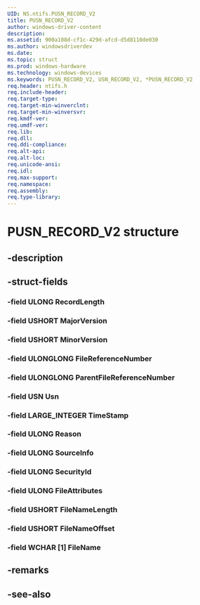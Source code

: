 ```yaml
---
UID: NS.ntifs.PUSN_RECORD_V2
title: PUSN_RECORD_V2
author: windows-driver-content
description: 
ms.assetid: 900a108d-cf1c-429d-afcd-d5d8110de030
ms.author: windowsdriverdev
ms.date: 
ms.topic: struct
ms.prod: windows-hardware
ms.technology: windows-devices
ms.keywords: PUSN_RECORD_V2, USN_RECORD_V2, *PUSN_RECORD_V2
req.header: ntifs.h
req.include-header:
req.target-type:
req.target-min-winverclnt:
req.target-min-winversvr:
req.kmdf-ver:
req.umdf-ver:
req.lib:
req.dll:
req.ddi-compliance:
req.alt-api:
req.alt-loc:
req.unicode-ansi:
req.idl:
req.max-support:
req.namespace:
req.assembly:
req.type-library:
---
```


# PUSN_RECORD_V2 structure

## -description



## -struct-fields

### -field ULONG RecordLength			
 	
### -field USHORT MajorVersion			
 	
### -field USHORT MinorVersion			
 	
### -field ULONGLONG FileReferenceNumber			
 	
### -field ULONGLONG ParentFileReferenceNumber			
 	
### -field USN Usn			
 	
### -field LARGE_INTEGER TimeStamp			
 	
### -field ULONG Reason			
 	
### -field ULONG SourceInfo			
 	
### -field ULONG SecurityId			
 	
### -field ULONG FileAttributes			
 	
### -field USHORT FileNameLength			
 	
### -field USHORT FileNameOffset			
 	
### -field WCHAR [1] FileName			
 	
## -remarks

## -see-also